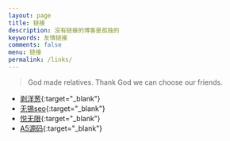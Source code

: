 ```yaml
---
layout: page
title: 链接
description: 没有链接的博客是孤独的
keywords: 友情链接
comments: false
menu: 链接
permalink: /links/
---
```


> God made relatives. Thank God we can choose our friends.

* [剥洋葱](http://liujinyuan.com.cn/){:target="_blank"}
* [无锡seo](http://www.iseo365.com/){:target="_blank"}
* [悦无限](http://www.yuewux.com/){:target="_blank"}
* [A5源码](http://down.admin5.com/){:target="_blank"}
 